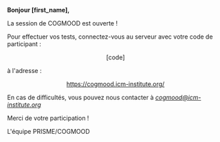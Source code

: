 <p><strong>Bonjour [first_name],</strong></p>
<p>La session de COGMOOD est ouverte !</p>
<p>Pour effectuer vos tests, connectez-vous au serveur avec votre code de participant :</p>
<p style="text-align: center;">[code]</p>
<p>&agrave; l'adresse :</p>
<p style="text-align: center;"><a href="https://cogmood.icm-institute.org/" target="_blank" rel="noopener">https://cogmood.icm-institute.org/</a></p>

<p>En cas de difficult&eacute;s, vous pouvez nous contacter &agrave; <em><a href="mailto:cogmood@icm-institute.org" target="_blank" rel="noopener">cogmood@icm-institute.org</a></em></p>
<p>Merci de votre participation !</p>
<p>L'&eacute;quipe PRISME/COGMOOD</p>
